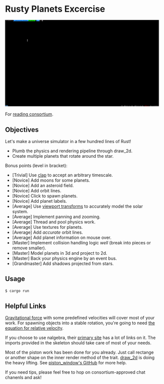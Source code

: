 # Rusty Planets Excercise

![image of sol](./images/rusty-planets-sol.gif)

For [reading consortium](reading-consortium.github.io/).

## Objectives
Let's make a universe simulator in a few hundred lines of Rust!

 * Plumb the physics and rendering pipeline through draw_2d.
 * Create multiple planets that rotate around the star.

Bonus points (level in bracket):
 * [Trivial] Use [clap](https://crates.io/crates/clap) to accept an arbitrary timescale.
 * [Novice] Add moons for some planets.
 * [Novice] Add an asteroid field.
 * [Novice] Add orbit lines.
 * [Novice] Click to spawn planets.
 * [Novice] Add planet labels.
 * [Average] Use [viewport transforms](http://docs.piston.rs/piston_window/piston_window/struct.Viewport.html) to accurately model the solar system.
 * [Average] Implement panning and zooming.
 * [Average] Thread and pool physics work.
 * [Average] Use textures for planets.
 * [Average] Add _accurate_ orbit lines.
 * [Average] Add planet information on mouse over.
 * [Master] Implement collision handling logic _well_ (break into pieces or remove smaller).
 * [Master] Model planets in 3d and project to 2d.
 * [Master] Back your physics engine by an event bus.
 * [Grandmaster] Add shadows projected from stars.

## Usage

```bash
$ cargo run
```

## Helpful Links
[Gravitational force](https://en.wikipedia.org/wiki/Gravitational_acceleration#Relation_to_the_Universal_Law) with some predefined velocities will cover most of your work. For spawning objects into a stable rotation, you're going to need [the equation for relative velocity](https://en.wikipedia.org/wiki/Circular_orbit#Velocity).

If you choose to use nalgebra, their [primary site](https://nalgebra.org/) has a lot of links on it. The imports provided in the skeleton should take care of most of your needs.

Most of the piston work has been done for you already. Just call rectange or another shape on the inner render method of the trait.
[draw_2d](http://docs.piston.rs/piston_window/piston_window/struct.PistonWindow.html#method.draw_2d) is doing the heavy lifting. See [piston_window's GitHub](https://github.com/PistonDevelopers/piston_window) for more help.

If you need tips, please feel free to hop on consortium-approved chat chanenls and ask!
